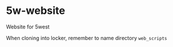 5w-website
==========

Website for 5west

When cloning into locker, remember to name directory `web_scripts`
